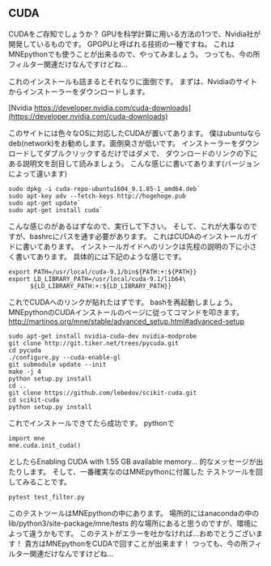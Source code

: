 
## CUDA
CUDAをご存知でしょうか？
GPUを科学計算に用いる方法の1つで、Nvidia社が開発しているものです。
GPGPUと呼ばれる技術の一種ですね。
これはMNEpythonでも使うことが出来るので、やってみましょう。
つっても、今の所フィルター関連だけなんですけどね…

これのインストールも詰まるとそれなりに面倒です。
まずは、Nvidiaのサイトからインストーラーをダウンロードします。

[Nvidia https://developer.nvidia.com/cuda-downloads](https://developer.nvidia.com/cuda-downloads)

このサイトには色々なOSに対応したCUDAが置いてあります。
僕はubuntuならdeb(network)をお勧めします。面倒臭さが低いです。
インストーラーをダウンロードしてダブルクリックするだけではダメで、
ダウンロードのリンクの下にある説明文を刮目して読みましょう。
こんな感じに書いてあります(バージョンによって違います)

```{frame=single}
sudo dpkg -i cuda-repo-ubuntu1604_9.1.85-1_amd64.deb`
sudo apt-key adv --fetch-keys http://hogehoge.pub
sudo apt-get update`
sudo apt-get install cuda`
```
こんな感じのがあるはずなので、実行して下さい。
そして、これが大事なのですが、bashrcにパスを通す必要があります。
これはCUDAのインストールガイドに書いてあります。
インストールガイドへのリンクは先程の説明の下に小さく書いてあります。
具体的には下記のような感じです。

```{frame=single}
export PATH=/usr/local/cuda-9.1/bin${PATH:+:${PATH}}
export LD_LIBRARY_PATH=/usr/local/cuda-9.1/lib64\
      ${LD_LIBRARY_PATH:+:${LD_LIBRARY_PATH}}
```
これでCUDAへのリンクが貼れたはずです。
bashを再起動しましょう。
MNEpythonのCUDAインストールのページに従ってコマンドを叩きます。
http://martinos.org/mne/stable/advanced_setup.html#advanced-setup

```{frame=single}
sudo apt-get install nvidia-cuda-dev nvidia-modprobe
git clone http://git.tiker.net/trees/pycuda.git
cd pycuda
./configure.py --cuda-enable-gl
git submodule update --init
make -j 4
python setup.py install
cd ..
git clone https://github.com/lebedov/scikit-cuda.git
cd scikit-cuda
python setup.py install
```
これでインストールできてたら成功です。
pythonで

```{frame=single}
import mne
mne.cuda.init_cuda()
```
としたらEnabling CUDA with 1.55 GB available memory...
的なメッセージが出たりします。
そして、一番確実なのはMNEpythonに付属した
テストツールを回してみることです。

```{frame=single}
pytest test_filter.py
```
このテストツールはMNEpythonの中にあります。
場所的にはanacondaの中のlib/python3/site-package/mne/tests
的な場所にあると思うのですが、環境によって違うかもです。
このテストがエラーを吐かなければ…おめでとうございます！
貴方はMNEpythonをCUDAで回すことが出来ます！
つっても、今の所フィルター関連だけなんですけどね…
